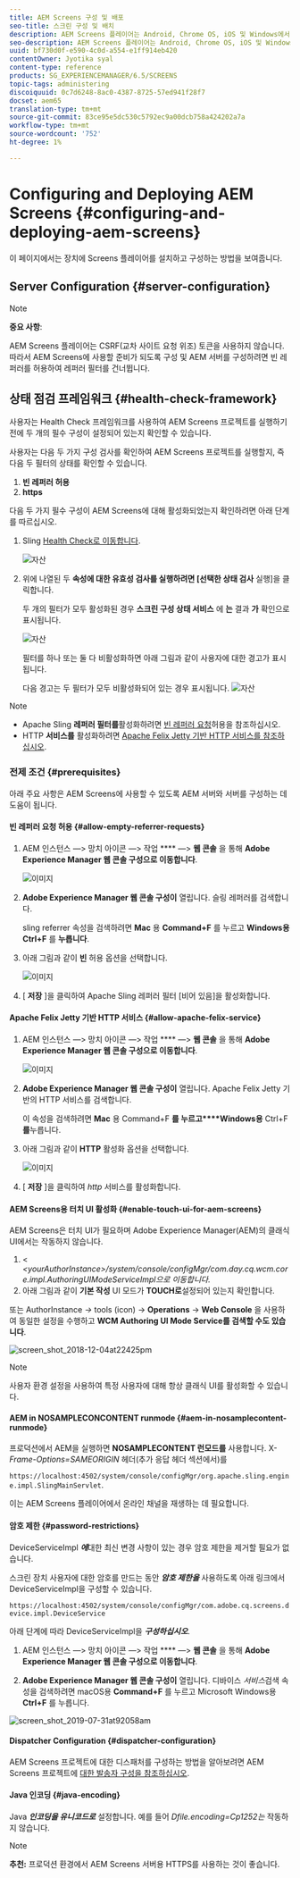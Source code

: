 ```yaml
---
title: AEM Screens 구성 및 배포
seo-title: 스크린 구성 및 배치
description: AEM Screens 플레이어는 Android, Chrome OS, iOS 및 Windows에서 사용할 수 있습니다. 이 페이지에서는 AEM Screens의 구성 및 배포에 대해 설명하고 플레이어 장치에 대한 h/w 선택 지침을 요약합니다.
seo-description: AEM Screens 플레이어는 Android, Chrome OS, iOS 및 Windows에서 사용할 수 있습니다. 이 페이지에서는 AEM Screens의 구성 및 배포에 대해 설명하고 플레이어 장치에 대한 h/w 선택 지침을 요약합니다.
uuid: bf730d0f-e590-4c0d-a554-e1ff914eb420
contentOwner: Jyotika syal
content-type: reference
products: SG_EXPERIENCEMANAGER/6.5/SCREENS
topic-tags: administering
discoiquuid: 0c7d6248-8ac0-4387-8725-57ed941f28f7
docset: aem65
translation-type: tm+mt
source-git-commit: 83ce95e5dc530c5792ec9a00dcb758a424202a7a
workflow-type: tm+mt
source-wordcount: '752'
ht-degree: 1%

---
```



# Configuring and Deploying AEM Screens {#configuring-and-deploying-aem-screens}

이 페이지에서는 장치에 Screens 플레이어를 설치하고 구성하는 방법을 보여줍니다.

## Server Configuration {#server-configuration}

>[!NOTE]
>
>**중요 사항**:
>
>AEM Screens 플레이어는 CSRF(교차 사이트 요청 위조) 토큰을 사용하지 않습니다. 따라서 AEM Screens에 사용할 준비가 되도록 구성 및 AEM 서버를 구성하려면 빈 레퍼러를 허용하여 레퍼러 필터를 건너뜁니다.

## 상태 점검 프레임워크 {#health-check-framework}

사용자는 Health Check 프레임워크를 사용하여 AEM Screens 프로젝트를 실행하기 전에 두 개의 필수 구성이 설정되어 있는지 확인할 수 있습니다.

사용자는 다음 두 가지 구성 검사를 확인하여 AEM Screens 프로젝트를 실행할지, 즉 다음 두 필터의 상태를 확인할 수 있습니다.

1. **빈 레퍼러 허용**
2. **https**

다음 두 가지 필수 구성이 AEM Screens에 대해 활성화되었는지 확인하려면 아래 단계를 따르십시오.

1. Sling [Health Check로 이동합니다](http://localhost:4502/system/console/healthcheck?tags=screensconfigs&amp;overrideGlobalTimeout=).

   ![자산](assets/health-check1.png)


2. 위에 나열된 두 **속성에 대한 유효성 검사를 실행하려면 [선택한 상태 검사** 실행]을 클릭합니다.

   두 개의 필터가 모두 활성화된 경우 **스크린 구성 상태 서비스** 에 **는** 결과 **가** 확인으로표시됩니다.

   ![자산](assets/health-check2.png)

   필터를 하나 또는 둘 다 비활성화하면 아래 그림과 같이 사용자에 대한 경고가 표시됩니다.

   다음 경고는 두 필터가 모두 비활성화되어 있는 경우 표시됩니다.
   ![자산](assets/health-check3.png)

>[!NOTE]
>
>* Apache Sling **레퍼러 필터를**&#x200B;활성화하려면 [빈 레퍼러 요청](/help/user-guide/configuring-screens-introduction.md#allow-empty-referrer-requests)허용을 참조하십시오.
>* HTTP **서비스를** 활성화하려면 [Apache Felix Jetty 기반 HTTP 서비스를 참조하십시오](/help/user-guide/configuring-screens-introduction.md#allow-apache-felix-service).


### 전제 조건 {#prerequisites}

아래 주요 사항은 AEM Screens에 사용할 수 있도록 AEM 서버와 서버를 구성하는 데 도움이 됩니다.

#### 빈 레퍼러 요청 허용 {#allow-empty-referrer-requests}

1. AEM 인스턴스 —> 망치 아이콘 —> 작업 **** —> **웹 콘솔** 을 통해 **Adobe Experience Manager 웹 콘솔 구성으로 이동합니다**.

   ![이미지](assets/config/empty-ref1.png)

1. **Adobe Experience Manager 웹 콘솔 구성이** 열립니다. 슬링 레퍼러를 검색합니다.

   sling referrer 속성을 검색하려면 **Mac** 용 **Command+F** 를 누르고 **Windows용 Ctrl+F** 를 **누릅니다**.

1. 아래 그림과 같이 **빈** 허용 옵션을 선택합니다.

   ![이미지](assets/config/empty-ref2.png)

1. [ **저장** ]을 클릭하여 Apache Sling 레퍼러 필터 [비어 있음]을 활성화합니다.


#### Apache Felix Jetty 기반 HTTP 서비스 {#allow-apache-felix-service}

1. AEM 인스턴스 —> 망치 아이콘 —> 작업 **** —> **웹 콘솔** 을 통해 **Adobe Experience Manager 웹 콘솔 구성으로 이동합니다**.

   ![이미지](assets/config/empty-ref1.png)

1. **Adobe Experience Manager 웹 콘솔 구성이** 열립니다. Apache Felix Jetty 기반의 HTTP 서비스를 검색합니다.

   이 속성을 검색하려면 **Mac** 용 Command+F **를 누르고****Windows용** Ctrl+F **를**&#x200B;누릅니다.

1. 아래 그림과 같이 **HTTP** 활성화 옵션을 선택합니다.

   ![이미지](assets/config/config-1.png)

1. [ **저장** ]을 클릭하여 *http* 서비스를 활성화합니다.

#### AEM Screens용 터치 UI 활성화 {#enable-touch-ui-for-aem-screens}

AEM Screens은 터치 UI가 필요하며 Adobe Experience Manager(AEM)의 클래식 UI에서는 작동하지 않습니다.

1. &lt; *&lt;yourAuthorInstance>/system/console/configMgr/com.day.cq.wcm.core.impl.AuthoringUIModeServiceImpl으로 이동합니다.*
1. 아래 그림과 같이 **기본 작성** UI 모드가 **TOUCH로**&#x200B;설정되어 있는지 확인합니다.

또는 AuthorInstance *->* tools (icon) -> **Operations** -> **Web Console** 을 사용하여 동일한 설정을 수행하고 **WCM Authoring UI Mode Service를 검색할 수도 있습니다**.

![screen_shot_2018-12-04at22425pm](assets/screen_shot_2018-12-04at22425pm.png)

>[!NOTE]
>
>사용자 환경 설정을 사용하여 특정 사용자에 대해 항상 클래식 UI를 활성화할 수 있습니다.

#### AEM in NOSAMPLECONCONTENT runmode {#aem-in-nosamplecontent-runmode}

프로덕션에서 AEM을 실행하면 **NOSAMPLECONTENT 런모드를** 사용합니다. X- *Frame-Options=SAMEORIGIN* 헤더(추가 응답 헤더 섹션에서)를

`https://localhost:4502/system/console/configMgr/org.apache.sling.engine.impl.SlingMainServlet`.

이는 AEM Screens 플레이어에서 온라인 채널을 재생하는 데 필요합니다.

#### 암호 제한 {#password-restrictions}

DeviceServiceImpl ***에***&#x200B;대한 최신 변경 사항이 있는 경우 암호 제한을 제거할 필요가 없습니다.

스크린 장치 사용자에 대한 암호를 만드는 동안 ***암호 제한을*** 사용하도록 아래 링크에서 DeviceServiceImpl을 구성할 수 있습니다.

`https://localhost:4502/system/console/configMgr/com.adobe.cq.screens.device.impl.DeviceService`

아래 단계에 따라 DeviceServiceImpl을 ***구성하십시오***.

1. AEM 인스턴스 —> 망치 아이콘 —> 작업 **** —> **웹 콘솔** 을 통해 **Adobe Experience Manager 웹 콘솔 구성으로 이동합니다**.

1. **Adobe Experience Manager 웹 콘솔 구성이** 열립니다. 디바이스 *서비스*&#x200B;검색 속성을 검색하려면 macOS용 **Command+F** 를 누르고 Microsoft Windows용 **Ctrl+F** 를 누릅니다.

![screen_shot_2019-07-31at92058am](assets/screen_shot_2019-07-31at92058am.png)

#### Dispatcher Configuration {#dispatcher-configuration}

AEM Screens 프로젝트에 대한 디스패처를 구성하는 방법을 알아보려면 AEM Screens 프로젝트에 [대한 발송자 구성을 참조하십시오](dispatcher-configurations-aem-screens.md).

#### Java 인코딩 {#java-encoding}

Java ***인코딩을 유니코드로*** 설정합니다. 예를 들어 *Dfile.encoding=Cp1252는* 작동하지 않습니다.

>[!NOTE]
>**추천:**
>프로덕션 환경에서 AEM Screens 서버용 HTTPS를 사용하는 것이 좋습니다.








